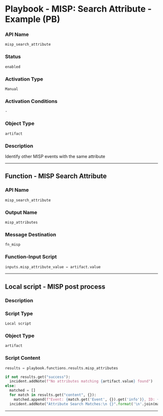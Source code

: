 <!--
    DO NOT MANUALLY EDIT THIS FILE
    THIS FILE IS AUTOMATICALLY GENERATED WITH resilient-sdk codegen
    Generated with resilient-sdk v51.0.0.2.575
-->

# Playbook - MISP: Search Attribute - Example (PB)

### API Name
`misp_search_attribute`

### Status
`enabled`

### Activation Type
`Manual`

### Activation Conditions
`-`

### Object Type
`artifact`

### Description
Identify other MISP events with the same attribute


---
## Function - MISP Search Attribute

### API Name
`misp_search_attribute`

### Output Name
`misp_attributes`

### Message Destination
`fn_misp`

### Function-Input Script
```python
inputs.misp_attribute_value = artifact.value
```

---

## Local script - MISP post process

### Description


### Script Type
`Local script`

### Object Type
`artifact`

### Script Content
```python
results = playbook.functions.results.misp_attributes

if not results.get("success"):
  incident.addNote(f"No attributes matching {artifact.value} found")
else:
  matched = []
  for match in results.get("content", {}):
    matched.append(f"Event: {match.get('Event', {}).get('info')}, ID: {match.get('Event', {}).get('id')}")
  incident.addNote("Attribute Search Matches:\n {}".format('\n'.join(matched)))
```

---

